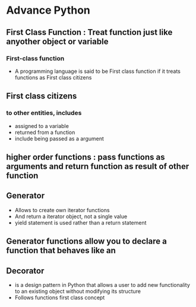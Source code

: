 # Advance Python 

## First Class Function : Treat function just like anyother object or variable
### First-class function
- A programming language is said to be First class function if it treats functions as First class citizens
## First class citizens 
### to other entities, includes 
- assigned to a variable
- returned from a function
- include being passed as a argument

## higher order functions : pass functions as arguments and return function as result of other function


## Generator
- Allows  to create own iterator functions
- And return a iterator object, not a single value
- yield statement is used rather than a return statement

##  Generator functions allow you to declare a function that behaves like an 

## Decorator
- is a design pattern in Python that allows a user to add new functionality to an existing object without modifying its structure
- Follows functions first class concept
